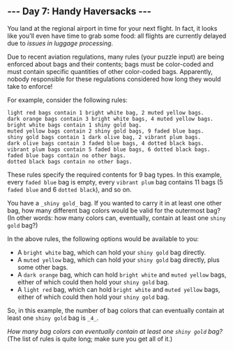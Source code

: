 \--- Day 7: Handy Haversacks ---
--------------------------------

You land at the regional airport in time for your next flight. In fact, it looks like you'll even have time to grab some food: all flights are currently delayed due to _issues in luggage processing_.

Due to recent aviation regulations, many rules (your puzzle input) are being enforced about bags and their contents; bags must be color-coded and must contain specific quantities of other color-coded bags. Apparently, nobody responsible for these regulations considered how long they would take to enforce!

For example, consider the following rules:

    light red bags contain 1 bright white bag, 2 muted yellow bags.
    dark orange bags contain 3 bright white bags, 4 muted yellow bags.
    bright white bags contain 1 shiny gold bag.
    muted yellow bags contain 2 shiny gold bags, 9 faded blue bags.
    shiny gold bags contain 1 dark olive bag, 2 vibrant plum bags.
    dark olive bags contain 3 faded blue bags, 4 dotted black bags.
    vibrant plum bags contain 5 faded blue bags, 6 dotted black bags.
    faded blue bags contain no other bags.
    dotted black bags contain no other bags.
    

These rules specify the required contents for 9 bag types. In this example, every `faded blue` bag is empty, every `vibrant plum` bag contains 11 bags (5 `faded blue` and 6 `dotted black`), and so on.

You have a `_shiny gold_` bag. If you wanted to carry it in at least one other bag, how many different bag colors would be valid for the outermost bag? (In other words: how many colors can, eventually, contain at least one `shiny gold` bag?)

In the above rules, the following options would be available to you:

*   A `bright white` bag, which can hold your `shiny gold` bag directly.
*   A `muted yellow` bag, which can hold your `shiny gold` bag directly, plus some other bags.
*   A `dark orange` bag, which can hold `bright white` and `muted yellow` bags, either of which could then hold your `shiny gold` bag.
*   A `light red` bag, which can hold `bright white` and `muted yellow` bags, either of which could then hold your `shiny gold` bag.

So, in this example, the number of bag colors that can eventually contain at least one `shiny gold` bag is `_4_`.

_How many bag colors can eventually contain at least one `shiny gold` bag?_ (The list of rules is quite long; make sure you get all of it.)